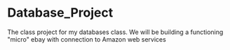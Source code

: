 # Database_Project
The class project for my databases class. We will be building a functioning "micro" ebay with connection to Amazon web services
